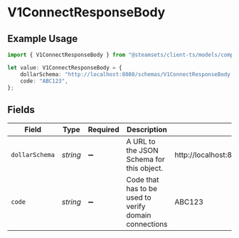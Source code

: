 # V1ConnectResponseBody

## Example Usage

```typescript
import { V1ConnectResponseBody } from "@steamsets/client-ts/models/components";

let value: V1ConnectResponseBody = {
    dollarSchema: "http://localhost:8080/schemas/V1ConnectResponseBody.json",
    code: "ABC123",
};
```

## Fields

| Field                                                    | Type                                                     | Required                                                 | Description                                              | Example                                                  |
| -------------------------------------------------------- | -------------------------------------------------------- | -------------------------------------------------------- | -------------------------------------------------------- | -------------------------------------------------------- |
| `dollarSchema`                                           | *string*                                                 | :heavy_minus_sign:                                       | A URL to the JSON Schema for this object.                | http://localhost:8080/schemas/V1ConnectResponseBody.json |
| `code`                                                   | *string*                                                 | :heavy_minus_sign:                                       | Code that has to be used to verify domain connections    | ABC123                                                   |